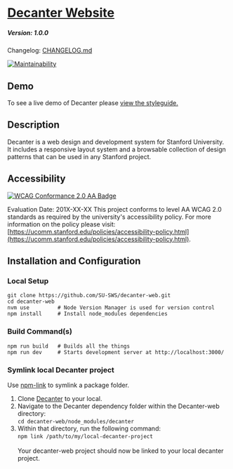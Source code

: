 # [Decanter Website](https://github.com/SU-SWS/decanter-website)
##### Version: 1.0.0

Changelog: [CHANGELOG.md](CHANGELOG.md)

[![Maintainability](https://api.codeclimate.com/v1/badges/5ad9555da4ffa2086204/maintainability)](https://codeclimate.com/github/SU-SWS/decanter/maintainability)

Demo
---

To see a live demo of Decanter please [view the styleguide.](https://decanter.stanford.edu)

Description
---

Decanter is a web design and development system for Stanford University.
It includes a responsive layout system and a browsable collection of design patterns
that can be used in any Stanford project.

Accessibility
---
[![WCAG Conformance 2.0 AA Badge](https://www.w3.org/WAI/wcag2AA-blue.png)](https://www.w3.org/TR/WCAG20/)

Evaluation Date: 201X-XX-XX
This project conforms to level AA WCAG 2.0 standards as required by the university's accessibility policy. For more information on the policy please visit: [https://ucomm.stanford.edu/policies/accessibility-policy.html](https://ucomm.stanford.edu/policies/accessibility-policy.html).

Installation and Configuration
---
### Local Setup
```
git clone https://github.com/SU-SWS/decanter-web.git
cd decanter-web
nvm use         # Node Version Manager is used for version control
npm install     # Install node_modules dependencies
```

### Build Command(s)
```
npm run build   # Builds all the things
npm run dev     # Starts development server at http://localhost:3000/
```

### Symlink local Decanter project
Use [npm-link](https://docs.npmjs.com/cli/link) to symlink a package folder.

1. Clone [Decanter](https://github.com/SU-SWS/decanter) to your local.
2. Navigate to the Decanter dependency folder within the Decanter-web directory:\
``
cd decanter-web/node_modules/decanter
``
3. Within that directory, run the following command:\
``
npm link /path/to/my/local-decanter-project
``
\
\
Your decanter-web project should now be linked to your local decanter project.

